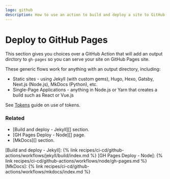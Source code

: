 ```yaml
---
logo: github
description: How to use an action to build and deploy a site to GitHub Pages
---
```

# Deploy to GitHub Pages

This section gives you choices over a GitHub Action that will add an output dirctory to `gh-pages` so you can serve your site on GitHub Pages site.

These generic flows work for anything with an output directory, including:

- Static sites - using Jekyll (with custom gems), Hugo, Hexo, Gatsby, Next.js (Node.js), MkDocs (Python), etc.
- Single-Page Applications - anything in Node.js or Yarn that creates a build such as React or Vue.js

See [Tokens](/recipes/ci-cd/github-actions/tokens/) guide on use of tokens.

### Related

- [Build and deploy - Jekyll][] section.
- [GH Pages Deploy - Node][] page.
- [MkDocs][] section.

[Build and deploy - Jekyll]: {% link recipes/ci-cd/github-actions/workflows/jekyll/build/index.md %}
[GH Pages Deploy - Node]: {% link recipes/ci-cd/github-actions/workflows/node/gh-pages.md %}
[MkDocs]: {% link recipes/ci-cd/github-actions/workflows/mkdocs/index.md %}
